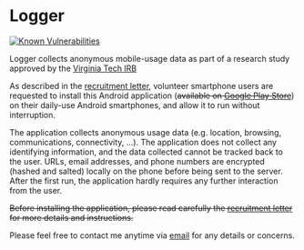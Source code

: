 # Logger
[![Known Vulnerabilities](https://snyk.io/test/github/amrabed/Logger/badge.svg?targetFile=pom.xml)](https://snyk.io/test/github/amrabed/Logger?targetFile=pom.xml)


<p>Logger collects anonymous mobile-usage data as part of a research study approved by the <a href=http://www.irb.vt.edu/pages/about.htm target="_blank">Virginia Tech IRB</a></p> 

As described in the [recruitment letter](https://docs.google.com/file/d/0B7bc1n6iTHrGM0tWSDhxcjhROFU/edit?usp=sharing), volunteer smartphone users are requested to install this Android application (~~available on [Google Play Store](https://play.google.com/store/apps/details?id=org.magnum.logger)~~) on their daily-use Android smartphones, and allow it to run without interruption. 

The application collects anonymous usage data (e.g. location, browsing, communications, connectivity, ...). The application does not collect any identifying information, and the data collected cannot be tracked back to the user. URLs, email addresses, and phone numbers are encrypted (hashed and salted) locally on the phone before being sent to the server. After the first run, the application hardly requires any further interaction from the user.

~~Before installing the application, please read carefully the [recruitment letter](https://docs.google.com/file/d/0B7bc1n6iTHrGM0tWSDhxcjhROFU/edit?usp=sharing) for more details and instructions.~~

Please feel free to contact me anytime via <a href=mailto:amrabed@vt.edu target="_blank">email</a> for any details or concerns.
